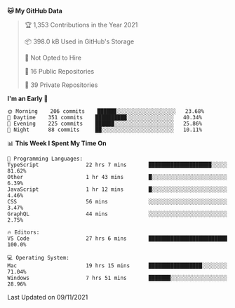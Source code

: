 <!--START_SECTION:waka-->
**🐱 My GitHub Data** 

> 🏆 1,353 Contributions in the Year 2021
 > 
> 📦 398.0 kB Used in GitHub's Storage 
 > 
> 🚫 Not Opted to Hire
 > 
> 📜 16 Public Repositories 
 > 
> 🔑 39 Private Repositories  
 > 
**I'm an Early 🐤** 

```text
🌞 Morning    206 commits    ██████░░░░░░░░░░░░░░░░░░░   23.68% 
🌆 Daytime    351 commits    ██████████░░░░░░░░░░░░░░░   40.34% 
🌃 Evening    225 commits    ██████░░░░░░░░░░░░░░░░░░░   25.86% 
🌙 Night      88 commits     ██░░░░░░░░░░░░░░░░░░░░░░░   10.11%

```


📊 **This Week I Spent My Time On** 

```text
💬 Programming Languages: 
TypeScript               22 hrs 7 mins       ████████████████████░░░░░   81.62% 
Other                    1 hr 43 mins        █░░░░░░░░░░░░░░░░░░░░░░░░   6.39% 
JavaScript               1 hr 12 mins        █░░░░░░░░░░░░░░░░░░░░░░░░   4.46% 
CSS                      56 mins             ░░░░░░░░░░░░░░░░░░░░░░░░░   3.47% 
GraphQL                  44 mins             ░░░░░░░░░░░░░░░░░░░░░░░░░   2.75%

🔥 Editors: 
VS Code                  27 hrs 6 mins       █████████████████████████   100.0%

💻 Operating System: 
Mac                      19 hrs 15 mins      █████████████████░░░░░░░░   71.04% 
Windows                  7 hrs 51 mins       ███████░░░░░░░░░░░░░░░░░░   28.96%

```


 Last Updated on 09/11/2021
<!--END_SECTION:waka-->

